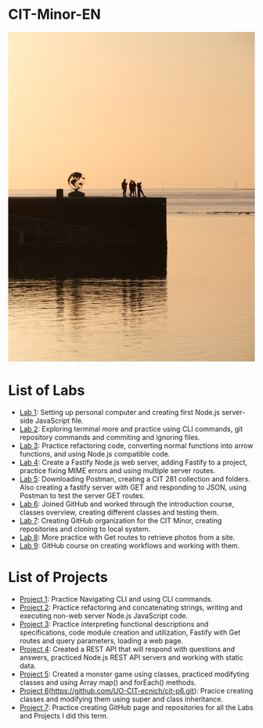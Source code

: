 # CIT-Minor-EN
![Pier Picture](git_page_picture.jpg)
# List of Labs
- [Lab 1](link-to-lab-1-repo): Setting up personal computer and creating first Node.js server-side JavaScript file.
- [Lab 2](link-to-lab-2-repo): Exploring terminal more and practice using CLI commands, git repository commands and commiting and ignoring files.
- [Lab 3](link-to-lab-3-repo): Practice refactoring code, converting normal functions into arrow functions, and using Node.js compatible code.
- [Lab 4](link-to-lab-4-repo): Create a Fastify Node.js web server, adding Fastify to a project, practice fixing MIME errors and using multiple server routes.
- [Lab 5](link-to-lab-5-repo): Downloading Postman, creating a CIT 281 collection and folders. Also creating a fastify server with GET and responding to JSON, using Postman to test the server GET routes.
- [Lab 6](link-to-lab-6-repo): Joined GitHub and worked through the introduction course, classes overview, creating different classes and testing them.
- [Lab 7](link-to-lab-7-repo): Creating GitHub organization for the CIT Minor, creating repositories and cloning to local system.
- [Lab 8](link-to-lab-8-repo): More practice with Get routes to retrieve photos from a site.
- [Lab 9](link-to-lab-9-repo): GitHub course on creating workflows and working with them.

# List of Projects 
- [Project 1](link-to-project-1-repo): Practice Navigating CLI and using CLI commands.
- [Project 2](link-to-project-2-repo): Practice refactoring and concatenating strings, writing and executing non-web server Node.js JavaScript code.
- [Project 3](link-to-project-3-repo): Practice interpreting functional descriptions and specifications, code module creation and utilization, Fastify with Get routes and query parameters, loading a web page.
- [Project 4](link-to-project-4-repo): Created a REST API that will respond with questions and answers, practiced Node.js REST API servers and working with static data.
- [Project 5](link-to-project-5-repo): Created a monster game using classes, practiced modifyting classes and using Array map() and forEach() methods.
- [Project 6](https://uo-cit-ecnich.github.io/cit-p6/)(https://github.com/UO-CIT-ecnich/cit-p6.git): Pracice creating classes and modifying them using super and class inheritance.
- [Project 7](link-to-project-7-repo): Practice creating GitHub page and repositories for all the Labs and Projects I did this term.
